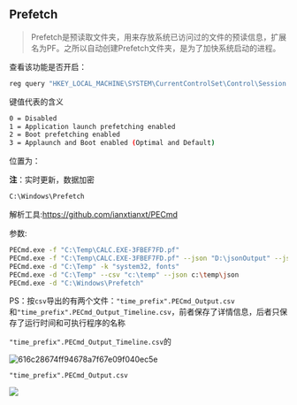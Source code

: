 ## Prefetch

> Prefetch是预读取文件夹，用来存放系统已访问过的文件的预读信息，扩展名为PF。之所以自动创建Prefetch文件夹，是为了加快系统启动的进程。

查看该功能是否开启：

```bash
reg query "HKEY_LOCAL_MACHINE\SYSTEM\CurrentControlSet\Control\Session Manager\Memory Management\PrefetchParameters" /v EnablePrefetcher

```

键值代表的含义

```bash
0 = Disabled
1 = Application launch prefetching enabled
2 = Boot prefetching enabled
3 = Applaunch and Boot enabled (Optimal and Default)

```

位置为：

**注**：实时更新，数据加密

```bash
C:\Windows\Prefetch

```

解析工具:https://github.com/ianxtianxt/PECmd

参数:

```bash
PECmd.exe -f "C:\Temp\CALC.EXE-3FBEF7FD.pf"
PECmd.exe -f "C:\Temp\CALC.EXE-3FBEF7FD.pf" --json "D:\jsonOutput" --jsonpretty
PECmd.exe -d "C:\Temp" -k "system32, fonts"
PECmd.exe -d "C:\Temp" --csv "c:\temp" --json c:\temp\json
PECmd.exe -d "C:\Windows\Prefetch"

```

PS：按`csv`导出的有两个文件：`"time_prefix".PECmd_Output.csv`和`"time_prefix".PECmd_Output_Timeline.csv`，前者保存了详情信息，后者只保存了运行时间和可执行程序的名称

`"time_prefix".PECmd_Output_Timeline.csv`的

![616c28674ff94678a7f67e09f040ec5e](images/security_wiki/616c28674ff94678a7f67e09f040ec5e.png)


`"time_prefix".PECmd_Output.csv`

![](images/security_wiki/15906454625921.png)



